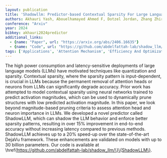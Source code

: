 ```yaml
---
layout: publication
title: 'Shadowllm: Predictor-based Contextual Sparsity For Large Language Models'
authors: Akhauri Yash, Abouelhamayed Ahmed F, Dotzel Jordan, Zhang Zhiru, Rush Alexander M, Huda Safeen, Abdelfattah Mohamed S
conference: "Arxiv"
year: 2024
bibkey: akhauri2024predictor
additional_links:
  - {name: "Paper", url: "https://arxiv.org/abs/2406.16635"}
  - {name: "Code", url: "https://github.com/abdelfattah-lab/shadow_llm/}{ShadowLLM"}
tags: ['Applications', 'Attention Mechanism', 'Efficiency And Optimization', 'Has Code', 'Model Architecture', 'Pruning', 'Quantization', 'Tools']
---
```

The high power consumption and latency-sensitive deployments of large
language models (LLMs) have motivated techniques like quantization and
sparsity. Contextual sparsity, where the sparsity pattern is input-dependent,
is crucial in LLMs because the permanent removal of attention heads or neurons
from LLMs can significantly degrade accuracy. Prior work has attempted to model
contextual sparsity using neural networks trained to predict activation
magnitudes, which can be used to dynamically prune structures with low
predicted activation magnitude. In this paper, we look beyond magnitude-based
pruning criteria to assess attention head and neuron importance in LLMs. We
developed a novel predictor called ShadowLLM, which can shadow the LLM behavior
and enforce better sparsity patterns, resulting in over 15% improvement in
end-to-end accuracy without increasing latency compared to previous methods.
ShadowLLM achieves up to a 20% speed-up over the state-of-the-art DejaVu
framework. These enhancements are validated on models with up to 30 billion
parameters. Our code is available at
\href\{https://github.com/abdelfattah-lab/shadow_llm/\}\{ShadowLLM\}.
